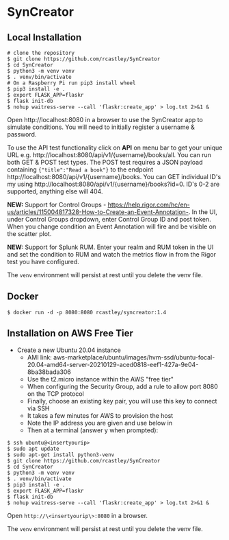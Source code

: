# SynCreator

## Local Installation
```
# clone the repository
$ git clone https://github.com/rcastley/SynCreator
$ cd SynCreator
$ python3 -m venv venv
$ . venv/bin/activate
# On a Raspberry Pi run pip3 install wheel
$ pip3 install -e .
$ export FLASK_APP=flaskr
$ flask init-db
$ nohup waitress-serve --call 'flaskr:create_app' > log.txt 2>&1 &
```
Open http://localhost:8080 in a browser to use the SynCreator app to simulate conditions. You will need to initially register a username & password.

To use the API test functionality click on **API** on menu bar to get your unique URL e.g. http://localhost:8080/api/v1/{username}/books/all. You can run both GET & POST test types. The POST test requires a JSON payload containing `{"title":"Read a book"}` to the endpoint http://localhost:8080/api/v1/{username}/books. You can GET individual ID's my using http://localhost:8080/api/v1/{username}/books?id=0. ID's 0-2 are supported, anything else will 404.

**NEW:** Support for Control Groups - https://help.rigor.com/hc/en-us/articles/115004817328-How-to-Create-an-Event-Annotation-. In the UI, under Control Groups dropdown, enter Control Group ID and post token. When you change condition an Event Annotation will fire and be visible on the scatter plot.

**NEW:** Support for Splunk RUM. Enter your realm and RUM token in the UI and set the condition to RUM and watch the metrics flow in from the Rigor test you have configured.

The `venv` environment will persist at rest until you delete the venv file.

## Docker
```
$ docker run -d -p 8080:8080 rcastley/syncreator:1.4
```
## Installation on AWS Free Tier

- Create a new Ubuntu 20.04 instance
  - AMI link: aws-marketplace/ubuntu/images/hvm-ssd/ubuntu-focal-20.04-amd64-server-20210129-aced0818-eef1-427a-9e04-8ba38bada306 
  - Use the t2.micro instance within the AWS "free tier"
  - When configuring the Security Group, add a rule to allow port 8080 on the TCP protocol
  - Finally, choose an existing key pair, you will use this key to connect via SSH
  - It takes a few minutes for AWS to provision the host
  - Note the IP address you are given and use below in <insertyourip>
  - Then at a terminal (answer y when prompted):

``` 
$ ssh ubuntu@<insertyourip>
$ sudo apt update
$ sudo apt-get install python3-venv
$ git clone https://github.com/rcastley/SynCreator
$ cd SynCreator
$ python3 -m venv venv
$ . venv/bin/activate
$ pip3 install -e .
$ export FLASK_APP=flaskr
$ flask init-db
$ nohup waitress-serve --call 'flaskr:create_app' > log.txt 2>&1 &
```
Open `http://\<insertyourip\>:8080` in a browser.

The `venv` environment will persist at rest until you delete the venv file.
